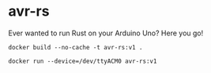 # avr-rs
Ever wanted to run Rust on your Arduino Uno? Here you go! 

```
docker build --no-cache -t avr-rs:v1 .
```

```
docker run --device=/dev/ttyACM0 avr-rs:v1
```